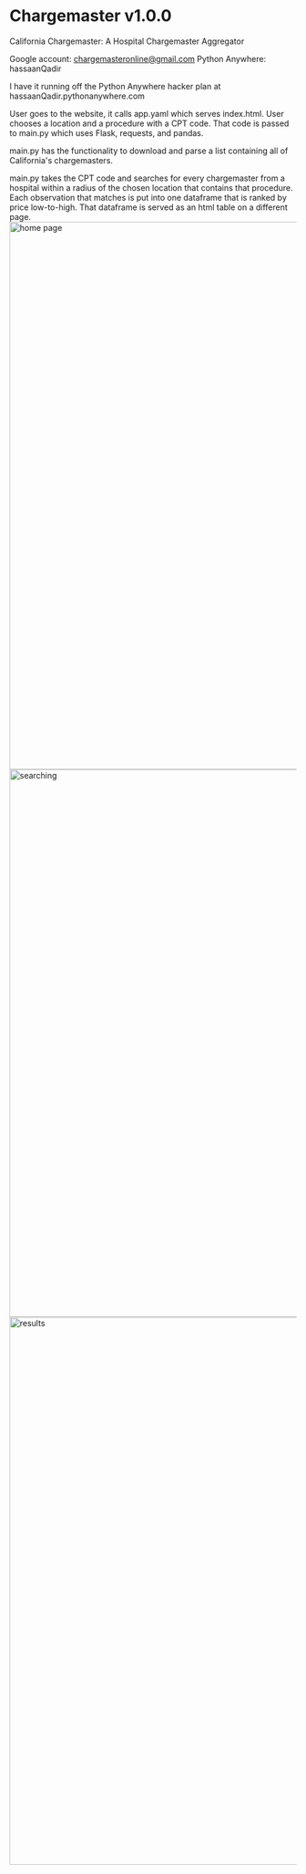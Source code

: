 # Chargemaster v1.0.0
California Chargemaster: A Hospital Chargemaster Aggregator

Google account: chargemasteronline@gmail.com
Python Anywhere: hassaanQadir

I have it running off the Python Anywhere hacker plan at hassaanQadir.pythonanywhere.com

User goes to the website, it calls app.yaml which serves index.html. User chooses a location and a procedure with a CPT code. That code is passed to main.py which uses Flask, requests, and pandas.

main.py has the functionality to download and parse a list containing all of California's chargemasters.

main.py takes the CPT code and searches for every chargemaster from a hospital within a radius of the chosen location that contains that procedure. Each observation that matches is put into one dataframe that is ranked by price low-to-high. That dataframe is served as an html table on a different page.
<br>
<img width="960" alt="home page" src="https://user-images.githubusercontent.com/86531769/196276561-27069ec0-0146-4017-849f-8e20c31d9f65.png">
<br>
<img width="960" alt="searching" src="https://user-images.githubusercontent.com/86531769/196276572-88a4f7b4-6382-457c-b371-5cec7a9527dd.png">
<br>
<img width="960" alt="results" src="https://user-images.githubusercontent.com/86531769/196276595-0c6a8da9-f1ae-4b90-b534-cef746a1a06a.png">
